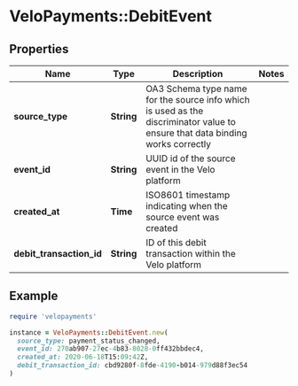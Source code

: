 # VeloPayments::DebitEvent

## Properties

| Name | Type | Description | Notes |
| ---- | ---- | ----------- | ----- |
| **source_type** | **String** | OA3 Schema type name for the source info which is used as the discriminator value to ensure that data binding works correctly |  |
| **event_id** | **String** | UUID id of the source event in the Velo platform |  |
| **created_at** | **Time** | ISO8601 timestamp indicating when the source event was created |  |
| **debit_transaction_id** | **String** | ID of this debit transaction within the Velo platform |  |

## Example

```ruby
require 'velopayments'

instance = VeloPayments::DebitEvent.new(
  source_type: payment_status_changed,
  event_id: 270ab907-27ec-4b83-8028-0ff432bbdec4,
  created_at: 2020-06-18T15:09:42Z,
  debit_transaction_id: cbd9280f-8fde-4190-b014-979d88f3ec54
)
```

